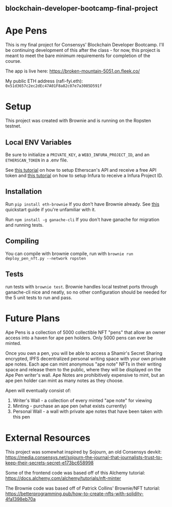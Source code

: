 ## blockchain-developer-bootcamp-final-project
# Ape Pens
This is my final project for Consensys' Blockchain Developer Bootcamp. I'll be continuing development of this after the class - for now, this project is meant to meet the bare minimum requirements for completion of the course.

The app is live here: https://broken-mountain-5051.on.fleek.co/

My public ETH address (rafi-fyi.eth): ```0x51d3657c2ec2dEc47A01F8a82c07e7a3085D591f```

# Setup
This project was created with Brownie and is running on the Ropsten testnet.

## Local ENV Variables
Be sure to initialize  a ```PRIVATE_KEY```, a ```WEB3_INFURA_PROJECT_ID```, and an ```ETHERSCAN_TOKEN``` in a .env file.

See [this tutorial](https://ledumjg.medium.com/detailed-guide-on-etherscan-ethereum-developers-apis-5e12934f728a) on how to setup Etherscan's API and receive a free API token and [this tutorial](https://blog.infura.io/getting-started-with-infura-28e41844cc89/) on how to setup Infura to receive a Infura Project ID.

## Installation
Run
```pip install eth-brownie```
If you don't have Brownie already. See [this](https://eth-brownie.readthedocs.io/en/stable/quickstart.html) quickstart guide if you're unfamiliar with it.

Run
```npm install -g ganache-cli```
If you don't have ganache for migration and running tests.

## Compiling
You can compile with brownie compile, run with 
```brownie run deploy_pen_nft.py --network ropsten```

## Tests
run tests with 
```brownie test```. Brownie handles local testnet ports through ganache-cli nice and neatly, so no other configuration should be needed for the 5 unit tests to run and pass.

# Future Plans
Ape Pens is a collection of 5000 collectible NFT "pens" that allow an owner access into a haven for ape pen holders. Only 5000 pens can ever be minted.

Once you own a pen, you will be able to access a Shamir's Secret Sharing encrypted, IPFS decentralized personal writing space with your own private ape notes.
Each ape can mint anonymous "ape note" NFTs in their writing space and release them to the public, where they will be displayed on the Ape Pen writer's wall. Ape Notes are prohibitively expensive to mint, but an ape pen holder can mint as many notes as they choose.

Apen will eventually consist of:
1. Writer's Wall - a collection of every minted "ape note" for viewing
2. Minting - purchase an ape pen (what exists currently)
3. Personal Wall - a wall with private ape notes that have been taken with this pen

# External Resources   
This project was somewhat inspired by Sojourn, an old Consensys devkit: https://media.consensys.net/sojourn-the-journal-that-journalists-trust-to-keep-their-secrets-secret-e173bc658998

Some of the frontend code was based off of this Alchemy tutorial:
https://docs.alchemy.com/alchemy/tutorials/nft-minter

The Brownie code was based off of Patrick Collins' Brownie/NFT tutorial:
https://betterprogramming.pub/how-to-create-nfts-with-solidity-4fa1398eb70a

